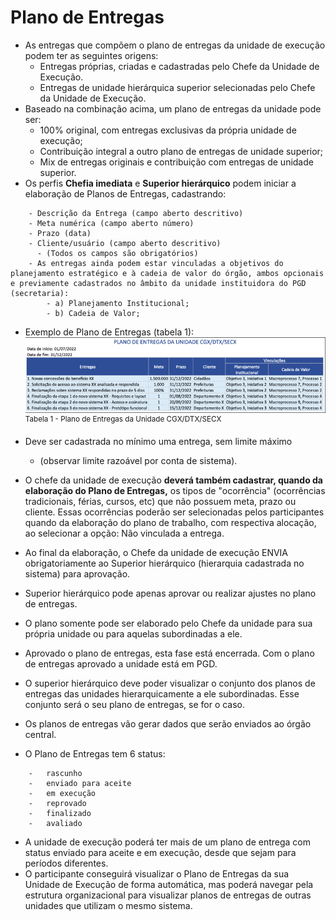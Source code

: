 # Plano de Entregas

-   As entregas que compõem o plano de entregas da unidade de execução podem ter as seguintes origens:
    - Entregas próprias, criadas e cadastradas pelo Chefe da Unidade de Execução.
    - Entregas de unidade hierárquica superior selecionadas pelo Chefe da Unidade de Execução.
-   Baseado na combinação acima, um plano de entregas da unidade pode ser:
      - 100% original, com entregas exclusivas da própria unidade de execução;
      - Contribuição integral a outro plano de entregas de unidade superior;
      - Mix de entregas originais e contribuição com entregas de unidade superior.
-   Os perfis **Chefia imediata** e **Superior hierárquico** podem iniciar a elaboração de Planos de Entregas, cadastrando:
```
    - Descrição da Entrega (campo aberto descritivo)
    - Meta numérica (campo aberto número)
    - Prazo (data)
    - Cliente/usuário (campo aberto descritivo)
      - (Todos os campos são obrigatórios)
    - As entregas ainda podem estar vinculadas a objetivos do planejamento estratégico e à cadeia de valor do órgão, ambos opcionais e previamente cadastrados no âmbito da unidade instituidora do PGD (secretaria):
        - a) Planejamento Institucional;
        - b) Cadeia de Valor;
```
- Exemplo de Plano de Entregas (tabela 1):  
![Plano de Entregas da Unidade CGX/DTX/SECX](Tabela%201%20-%20Plano%20de%20Entregas.png)  
<sup>Tabela 1 - Plano de Entregas da Unidade CGX/DTX/SECX</sup>

-   Deve ser cadastrada no mínimo uma entrega, sem limite máximo
    - (observar limite razoável por conta de sistema).
-   O chefe da unidade de execução **deverá também cadastrar, quando da elaboração do Plano de Entregas,** os tipos de "ocorrência" (ocorrências tradicionais, férias, cursos, etc) que não possuem meta, prazo ou cliente. Essas ocorrências poderão ser selecionadas pelos participantes quando da elaboração do plano de trabalho, com respectiva alocação, ao selecionar a opção: Não vinculada a entrega.
-   Ao final da elaboração, o Chefe da unidade de execução ENVIA obrigatoriamente ao Superior hierárquico (hierarquia cadastrada no sistema) para aprovação.  
-   Superior hierárquico pode apenas aprovar ou realizar ajustes no plano de entregas.  
-   O plano somente pode ser elaborado pelo Chefe da unidade para sua própria unidade ou para aquelas subordinadas a ele.
-   Aprovado o plano de entregas, esta fase está encerrada. Com o plano de entregas aprovado a unidade está em PGD.
-   O superior hierárquico deve poder visualizar o conjunto dos planos de entregas das unidades hierarquicamente a ele subordinadas. Esse conjunto será o seu plano de entregas, se for o caso.
-   Os planos de entregas vão gerar dados que serão enviados ao órgão central.
-   O Plano de Entregas tem 6 status:
```
    -   rascunho
    -   enviado para aceite
    -   em execução
    -   reprovado
    -   finalizado
    -   avaliado
```
-   A unidade de execução poderá ter mais de um plano de entrega com status enviado para aceite e em execução, desde que sejam para períodos diferentes.
-   O participante conseguirá visualizar o Plano de Entregas da sua Unidade de Execução de forma automática, mas poderá navegar pela estrutura organizacional para visualizar planos de entregas de outras unidades que utilizam o mesmo sistema.

